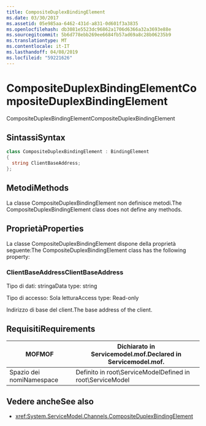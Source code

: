 ```yaml
---
title: CompositeDuplexBindingElement
ms.date: 03/30/2017
ms.assetid: 05e985aa-6462-431d-a831-0d601f3a3835
ms.openlocfilehash: db3081e5523dc96862a1706d6366a32a3693e88e
ms.sourcegitcommit: 5b6d778ebb269ee6684fb57ad69a8c28b06235b9
ms.translationtype: MT
ms.contentlocale: it-IT
ms.lasthandoff: 04/08/2019
ms.locfileid: "59221626"
---
```

# <a name="compositeduplexbindingelement"></a><span data-ttu-id="4ab28-102">CompositeDuplexBindingElement</span><span class="sxs-lookup"><span data-stu-id="4ab28-102">CompositeDuplexBindingElement</span></span>
<span data-ttu-id="4ab28-103">CompositeDuplexBindingElement</span><span class="sxs-lookup"><span data-stu-id="4ab28-103">CompositeDuplexBindingElement</span></span>  
  
## <a name="syntax"></a><span data-ttu-id="4ab28-104">Sintassi</span><span class="sxs-lookup"><span data-stu-id="4ab28-104">Syntax</span></span>  
  
```csharp
class CompositeDuplexBindingElement : BindingElement  
{  
  string ClientBaseAddress;  
};  
```  
  
## <a name="methods"></a><span data-ttu-id="4ab28-105">Metodi</span><span class="sxs-lookup"><span data-stu-id="4ab28-105">Methods</span></span>  
 <span data-ttu-id="4ab28-106">La classe CompositeDuplexBindingElement non definisce metodi.</span><span class="sxs-lookup"><span data-stu-id="4ab28-106">The CompositeDuplexBindingElement class does not define any methods.</span></span>  
  
## <a name="properties"></a><span data-ttu-id="4ab28-107">Proprietà</span><span class="sxs-lookup"><span data-stu-id="4ab28-107">Properties</span></span>  
 <span data-ttu-id="4ab28-108">La classe CompositeDuplexBindingElement dispone della proprietà seguente:</span><span class="sxs-lookup"><span data-stu-id="4ab28-108">The CompositeDuplexBindingElement class has the following property:</span></span>  
  
### <a name="clientbaseaddress"></a><span data-ttu-id="4ab28-109">ClientBaseAddress</span><span class="sxs-lookup"><span data-stu-id="4ab28-109">ClientBaseAddress</span></span>  
 <span data-ttu-id="4ab28-110">Tipo di dati: stringa</span><span class="sxs-lookup"><span data-stu-id="4ab28-110">Data type: string</span></span>  
  
 <span data-ttu-id="4ab28-111">Tipo di accesso: Sola lettura</span><span class="sxs-lookup"><span data-stu-id="4ab28-111">Access type: Read-only</span></span>  
  
 <span data-ttu-id="4ab28-112">Indirizzo di base del client.</span><span class="sxs-lookup"><span data-stu-id="4ab28-112">The base address of the client.</span></span>  
  
## <a name="requirements"></a><span data-ttu-id="4ab28-113">Requisiti</span><span class="sxs-lookup"><span data-stu-id="4ab28-113">Requirements</span></span>  
  
|<span data-ttu-id="4ab28-114">MOF</span><span class="sxs-lookup"><span data-stu-id="4ab28-114">MOF</span></span>|<span data-ttu-id="4ab28-115">Dichiarato in Servicemodel.mof.</span><span class="sxs-lookup"><span data-stu-id="4ab28-115">Declared in Servicemodel.mof.</span></span>|  
|---------|-----------------------------------|  
|<span data-ttu-id="4ab28-116">Spazio dei nomi</span><span class="sxs-lookup"><span data-stu-id="4ab28-116">Namespace</span></span>|<span data-ttu-id="4ab28-117">Definito in root\ServiceModel</span><span class="sxs-lookup"><span data-stu-id="4ab28-117">Defined in root\ServiceModel</span></span>|  
  
## <a name="see-also"></a><span data-ttu-id="4ab28-118">Vedere anche</span><span class="sxs-lookup"><span data-stu-id="4ab28-118">See also</span></span>

- <xref:System.ServiceModel.Channels.CompositeDuplexBindingElement>
